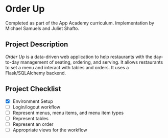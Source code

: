 # Order Up
Completed as part of the App Academy curriculum. Implementation by Michael Samuels and Juliet Shafto.

## Project Description
_Order Up_ is a data-driven web application to help restaurants with the day-to-day management of seating, ordering, and serving. It allows restaurants to set a menu and interact with tables and orders. It uses a Flask/SQLAlchemy backend.

## Project Checklist
- [x] Environment Setup
- [ ] Login/logout workflow
- [ ] Represent menus, menu items, and menu item types
- [ ] Represent tables
- [ ] Represent an order
- [ ] Appropriate views for the workflow
